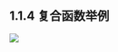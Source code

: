 ## 1.1.4 复合函数举例
![](https://github.com/hjj5258/UniversityComputerProfessionalCourseSystem/blob/master/Advanced%20Mathematics/Photo/01-1-4fhhsjl.png)
